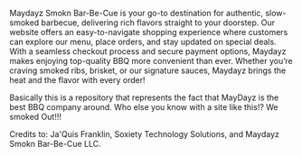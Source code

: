 Maydayz Smokn Bar-Be-Cue is your go-to destination for authentic, slow-smoked barbecue, delivering rich flavors straight to your doorstep. Our website offers an easy-to-navigate shopping experience where customers can explore our menu, place orders, and stay updated on special deals. With a seamless checkout process and secure payment options, Maydayz makes enjoying top-quality BBQ more convenient than ever. Whether you’re craving smoked ribs, brisket, or our signature sauces, Maydayz brings the heat and the flavor with every order!

Basically this is a repository that represents the fact that MayDayz is the best BBQ company around.
Who else you know with a site like this!?
We smoked Out!!!

Credits to: Ja'Quis Franklin, Soxiety Technology Solutions, and Maydayz Smokn Bar-Be-Cue LLC.
